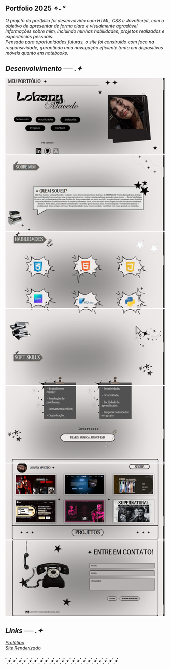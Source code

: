 ## Portfolio 2025 ✧˖ °

<i> O projeto do portfólio foi desenvolvido com HTML, CSS e JavaScript, com o objetivo de apresentar de forma clara e visualmente agradável informações sobre mim, incluindo minhas habilidades, projetos realizados e experiências pessoais. <br>
Pensado para oportunidades futuras, o site foi construído com foco na responsividade, garantindo uma navegação eficiente tanto em dispositivos móveis quanto em notebooks.<i>

## Desenvolvimento ── .✦

![print inicio](static/assets/printcapa.png)
![print sobre](static/assets/printsobre.png)
![print habilidade](static/assets/printhabilidadeum.png)
![print soft](static/assets/printsoft.png)
![print skills](static/assets/printskills.png)
![print projetos](static/assets/printprojetos.png)
![print contato](static/assets/printcontato.png)

## Links ── .✦

[Protótipo](https://portfolio-tf9j.onrender.com/) <br>
[Site Renderizado](https://www.canva.com/design/DAGfFgELU5M/Ifd2Ytov07QJdoCWNWLPJA/edit)

###  ๋ ࣭ ⭑๋ ࣭ ⭑ ๋ ࣭ ⭑๋ ࣭ ⭑ ๋ ࣭ ⭑๋ ࣭ ⭑ ๋ ࣭ ⭑๋ ࣭ ⭑ ๋ ࣭ ⭑๋ ࣭ ⭑ ๋ ࣭ ⭑๋ ࣭ ⭑ ๋ ࣭ ⭑๋ ࣭ ⭑ ๋ ࣭ ⭑๋ ࣭ ⭑ ๋ ࣭ ⭑๋ ࣭ ⭑ ๋ ࣭ ⭑๋ ࣭ ⭑ ๋ ࣭ ⭑๋ 

